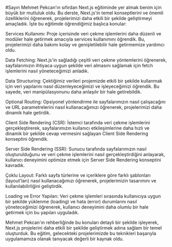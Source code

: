 #Sayın Mehmet Pekcan'ın sıfırdan Next.js eğitiminde yer almak benim için büyük bir mutluluk oldu. Bu derste, Next.js'in temel konseptlerini ve önemli özelliklerini öğrenerek, projelerimizi daha etkili bir şekilde geliştirmeyi amaçladık. İşte bu eğitimde öğrendiğimiz başlıca konular:

Services Kullanımı: Proje içerisinde veri çekme işlemlerini daha düzenli ve modüler hale getirmek amacıyla services kullanımını öğrendik. Bu, projelerimizi daha bakımı kolay ve genişletilebilir hale getirmemize yardımcı oldu.

Data Fetching: Next.js'in sağladığı çeşitli veri çekme yöntemlerini öğrenerek, sayfalarımızın ihtiyaca uygun şekilde veri almasını sağlamak için fetch işlemlerini nasıl yöneteceğimizi anladık.

Data Structuring: Çektiğimiz verileri projemizde etkili bir şekilde kullanmak için veri yapılarını nasıl düzenleyeceğimizi ve işleyeceğimizi öğrendik. Bu sayede, veri manipülasyonunu daha anlaşılır bir hale getirebildik.

Optional Routing: Opsiyonel yönlendirme ile sayfalarımızın nasıl çalışacağını ve URL parametrelerini nasıl kullanacağımızı öğrenerek, projelerimizi daha dinamik hale getirdik.

Client Side Rendering (CSR): İstemci tarafında veri çekme işlemlerini gerçekleştirerek, sayfalarımızın kullanıcı etkileşimlerine daha hızlı ve dinamik bir şekilde cevap vermesini sağlayan Client Side Rendering konseptini öğrendik.

Server Side Rendering (SSR): Sunucu tarafında sayfalarımızın nasıl oluşturulduğunu ve veri çekme işlemlerini nasıl gerçekleştirdiğini anlayarak, kullanıcı deneyimini optimize etmek için Server Side Rendering konseptini kavradık.

Çoklu Layout: Farklı sayfa türlerine ve içeriklere göre farklı şablonları (layout'ları) nasıl kullanacağımızı öğrenerek, projelerimizin tasarımını ve kullanılabilirliğini geliştirdik.

Loading ve Error Yapıları: Veri çekme işlemleri sırasında kullanıcıya uygun bir şekilde yüklenme (loading) ve hata (error) durumlarını nasıl yöneteceğimizi öğrenerek, kullanıcı deneyimini daha olumlu bir hale getirmek için bu yapıları uyguladık.

Mehmet Pekcan'ın rehberliğinde bu konuları detaylı bir şekilde işleyerek, Next.js projelerini daha etkili bir şekilde geliştirmek adına sağlam bir temel oluşturduk. Bu eğitim, gelecekteki projelerimizde bu teknikleri başarıyla uygulamamıza olanak tanıyacak değerli bir kaynak oldu.